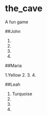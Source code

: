 # the_cave
A fun game

##John

1.
2.
3.
4.

##Maria

1.Yellow
2.
3.
4.

##Leah

1. Turquoise
2.
3.
4.

